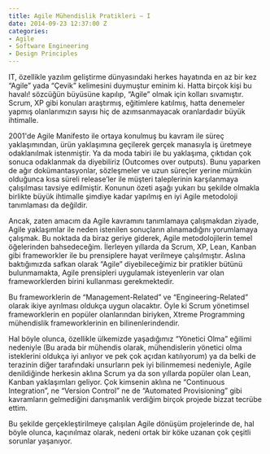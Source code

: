 ```yaml
---
title: Agile Mühendislik Pratikleri – I
date: 2014-09-23 12:37:00 Z
categories:
- Agile
- Software Engineering
- Design Principles
---
```


IT, özellikle yazılım geliştirme dünyasındaki herkes hayatında en az bir kez “Agile” yada “Çevik” kelimesini duymuştur eminim ki. Hatta birçok kişi bu havalı! sözcüğün büyüsüne kapılıp, “Agile” olmak için kolları sıvamıştır. Scrum, XP gibi konuları araştırmış, eğitimlere katılmış, hatta denemeler yapmış olanlarımızın sayısı hiç de azımsanmayacak oranlardadır büyük ihtimalle.

2001'de Agile Manifesto ile ortaya konulmuş bu kavram ile süreç yaklaşımından, ürün yaklaşımına geçilerek gerçek manasıyla iş üretmeye odaklanılmak istenmiştir. Ya da moda tabiri ile bu yaklaşıma, çıktıdan çok sonuca odaklanmak da diyebiliriz (Outcomes over outputs). Bunu yaparken de ağır dokümantasyonlar, sözleşmeler ve uzun süreçler yerine mümkün olduğunca kısa süreli release’ler ile müşteri taleplerinin karşılanmaya çalışılması tavsiye edilmiştir. Konunun özeti aşağı yukarı bu şekilde olmakla birlikte büyük ihtimalle şimdiye kadar yapılmış en iyi Agile metodoloji tanımlaması da değildir.


Ancak, zaten amacım da Agile kavramını tanımlamaya çalışmakdan ziyade, Agile yaklaşımlar ile neden istenilen sonuçların alınamadığını yorumlamaya çalışmak. Bu noktada da biraz geriye giderek, Agile metodolojilerin temel öğelerinden bahsedeceğim.
İlerleyen yıllarda da Scrum, XP, Lean, Kanban gibi frameworkler ile bu prensiplere hayat verilmeye çalışılmıştır. Aslına baktığımızda safkan olarak “Agile” diyebileceğimiz bir pratikler bütünü bulunmamakta, Agile prensipleri uygulamak isteyenlerin var olan frameworklerden birini kullanması gerekmektedir.


Bu frameworklerin de “Management-Related” ve “Engineering-Related” olarak ikiye ayrılması oldukça uygun olacaktır. Öyle ki Scrum yönetimsel frameworklerin en popüler olanlarından biriyken, Xtreme Programming mühendislik frameworklerinin en bilinenlerindendir.

Hal böyle olunca, özellikle ülkemizde yaşadığımız “Yönetici Olma” eğilimi nedeniyle (Bu arada bir mühendis olarak, mühendislerin yönetici olma isteklerini oldukça iyi anlıyor ve pek çok açıdan katılıyorum) ya da belki de terazinin diğer tarafındaki unsurların pek iyi bilinmemesi nedeniyle, Agile denildiğinde herkesin aklına Scrum ya da son yıllarda popüler olan Lean, Kanban yaklaşımları geliyor. Çok kimsenin aklına ne “Continuous Integration”, ne “Version Control” ne de “Automated Provisioning” gibi kavramların gelmediğini danışmanlık verdiğim birçok projede bizzat tecrübe ettim.

Bu şekilde gerçekleştirilmeye çalışılan Agile dönüşüm projelerinde de, hal böyle olunca, kaçınılmaz olarak, nedeni ortak bir köke uzanan çok çeşitli sorunlar yaşanıyor.